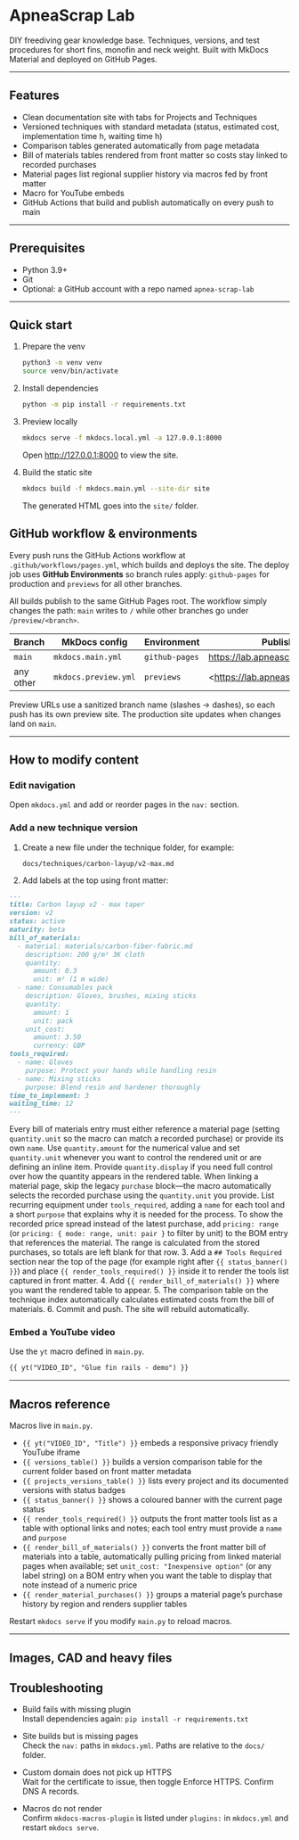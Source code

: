 # ApneaScrap Lab

DIY freediving gear knowledge base. Techniques, versions, and test procedures for short fins, monofin and neck weight. Built with MkDocs Material and deployed on GitHub Pages.

---

## Features

- Clean documentation site with tabs for Projects and Techniques
- Versioned techniques with standard metadata (status, estimated cost, implementation time h, waiting time h)
- Comparison tables generated automatically from page metadata
- Bill of materials tables rendered from front matter so costs stay linked to recorded purchases
- Material pages list regional supplier history via macros fed by front matter
- Macro for YouTube embeds
- GitHub Actions that build and publish automatically on every push to main

---

## Prerequisites

- Python 3.9+
- Git
- Optional: a GitHub account with a repo named `apnea-scrap-lab`

---

## Quick start

1. Prepare the venv
   ```bash
   python3 -m venv venv
   source venv/bin/activate
   ```

2. Install dependencies
   ```bash
   python -m pip install -r requirements.txt
   ```

3. Preview locally
   ```bash
   mkdocs serve -f mkdocs.local.yml -a 127.0.0.1:8000
   ```
   Open http://127.0.0.1:8000 to view the site.

4. Build the static site
   ```bash
   mkdocs build -f mkdocs.main.yml --site-dir site
   ```
   The generated HTML goes into the `site/` folder.

## GitHub workflow & environments

Every push runs the GitHub Actions workflow at
`.github/workflows/pages.yml`, which builds and deploys the site.
The deploy job uses **GitHub Environments** so branch rules apply:
`github-pages` for production and `previews` for all other branches.

All builds publish to the same GitHub Pages root. The workflow simply
changes the path: `main` writes to `/` while other branches go under
`/preview/<branch>`.

| Branch         | MkDocs config        | Environment    | Published URL                                     |
| -------------- | -------------------- | -------------- | ------------------------------------------------- |
| `main`         | `mkdocs.main.yml`    | `github-pages` | <https://lab.apneascrap.com/>                     |
| any other      | `mkdocs.preview.yml` | `previews`     | <https://lab.apneascrap.com/preview/<branch>/>    |

Preview URLs use a sanitized branch name (slashes → dashes), so each push has
its own preview site. The production site updates when changes land on `main`.

---

## How to modify content

### Edit navigation
Open `mkdocs.yml` and add or reorder pages in the `nav:` section.

### Add a new technique version
1. Create a new file under the technique folder, for example:
   ```
   docs/techniques/carbon-layup/v2-max.md
   ```
2. Add labels at the top using front matter:
  ```markdown
  ---
  title: Carbon layup v2 - max taper
  version: v2
  status: active
  maturity: beta
  bill_of_materials:
    - material: materials/carbon-fiber-fabric.md
      description: 200 g/m² 3K cloth
      quantity:
        amount: 0.3
        unit: m² (1 m wide)
    - name: Consumables pack
      description: Gloves, brushes, mixing sticks
      quantity:
        amount: 1
        unit: pack
      unit_cost:
        amount: 3.50
        currency: GBP
  tools_required:
    - name: Gloves
      purpose: Protect your hands while handling resin
    - name: Mixing sticks
      purpose: Blend resin and hardener thoroughly
  time_to_implement: 3
  waiting_time: 12
  ---
  ```
  Every bill of materials entry must either reference a material page (setting `quantity.unit` so the macro can match a
  recorded purchase) or provide its own `name`. Use `quantity.amount` for the numerical value and set
  `quantity.unit` whenever you want to control the rendered unit or are defining an inline item. Provide
  `quantity.display` if you need full control over how the quantity appears in the rendered table. When linking a
  material page, skip the legacy `purchase` block—the macro automatically selects the recorded purchase using the
  `quantity.unit` you provide. List recurring equipment under `tools_required`, adding a `name` for each tool and a
  short `purpose` that explains why it is needed for the process.
  To show the recorded price spread instead of the latest purchase, add `pricing: range` (or
  `pricing: { mode: range, unit: pair }` to filter by unit) to the BOM entry that references the material. The range is
  calculated from the stored purchases, so totals are left blank for that row.
3. Add a `## Tools Required` section near the top of the page (for example right after `{{ status_banner() }}`) and place `{{ render_tools_required() }}` inside it to render the tools list captured in front matter.
4. Add `{{ render_bill_of_materials() }}` where you want the rendered table to appear.
5. The comparison table on the technique index automatically calculates estimated costs from the bill of materials.
6. Commit and push. The site will rebuild automatically.

### Embed a YouTube video
Use the `yt` macro defined in `main.py`.
```markdown
{{ yt("VIDEO_ID", "Glue fin rails - demo") }}
```

---

## Macros reference

Macros live in `main.py`.

- `{{ yt("VIDEO_ID", "Title") }}` embeds a responsive privacy friendly YouTube iframe
- `{{ versions_table() }}` builds a version comparison table for the current folder based on front matter metadata
- `{{ projects_versions_table() }}` lists every project and its documented versions with status badges
- `{{ status_banner() }}` shows a coloured banner with the current page status
- `{{ render_tools_required() }}` outputs the front matter tools list as a table with optional links and notes;
  each tool entry must provide a `name` and `purpose`
- `{{ render_bill_of_materials() }}` converts the front matter bill of materials into a table, automatically pulling pricing from linked material pages when available; set `unit_cost: "Inexpensive option"` (or any label string) on a BOM entry when you want the table to display that note instead of a numeric price
- `{{ render_material_purchases() }}` groups a material page’s purchase history by region and renders supplier tables

Restart `mkdocs serve` if you modify `main.py` to reload macros.

---

## Images, CAD and heavy files

## Troubleshooting

- Build fails with missing plugin  
  Install dependencies again: `pip install -r requirements.txt`

- Site builds but is missing pages  
  Check the `nav:` paths in `mkdocs.yml`. Paths are relative to the `docs/` folder.

- Custom domain does not pick up HTTPS  
  Wait for the certificate to issue, then toggle Enforce HTTPS. Confirm DNS A records.

- Macros do not render  
  Confirm `mkdocs-macros-plugin` is listed under `plugins:` in `mkdocs.yml` and restart `mkdocs serve`.
